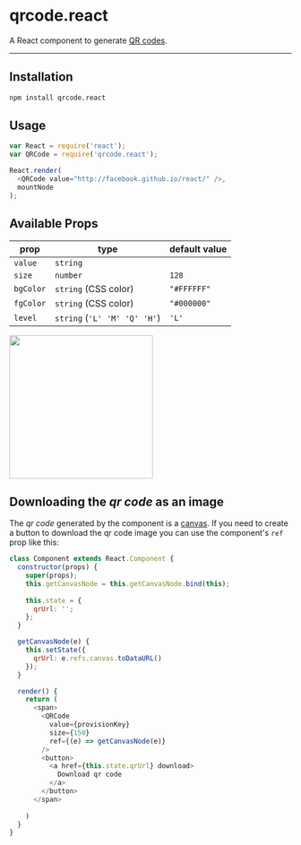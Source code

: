 # qrcode.react


A React component to generate [QR codes](http://en.wikipedia.org/wiki/QR_code).

----


## Installation

```sh
npm install qrcode.react
```

## Usage

```js
var React = require('react');
var QRCode = require('qrcode.react');

React.render(
  <QRCode value="http://facebook.github.io/react/" />,
  mountNode
);
```

## Available Props

prop      | type                 | default value
----------|----------------------|--------------
`value`   | `string`             |
`size`    | `number`             | `128`
`bgColor` | `string` (CSS color) | `"#FFFFFF"`
`fgColor` | `string` (CSS color) | `"#000000"`
`level`   | `string` (`'L' 'M' 'Q' 'H'`)            | `'L'`

<img src="qrcode.png" height="256" width="256">


## Downloading the *qr code* as an image

The *qr code* generated by the component is a [canvas](http://www.w3schools.com/html/html5_canvas.asp). If you need to create a button to download the qr code image you can use the component's `ref` prop like this:

```js
class Component extends React.Component {
  constructor(props) {
    super(props);
    this.getCanvasNode = this.getCanvasNode.bind(this);
    
    this.state = {
      qrUrl: '';
    };
  }

  getCanvasNode(e) {
    this.setState({
      qrUrl: e.refs.canvas.toDataURL()
    });
  }

  render() {
    return (
      <span>
        <QRCode
          value={provisionKey}
          size={150}
          ref={(e) => getCanvasNode(e)}
        />
        <button>
          <a href={this.state.qrUrl} download>
            Download qr code
          </a>
        </button>
      </span>
        
    )
  }
}
```